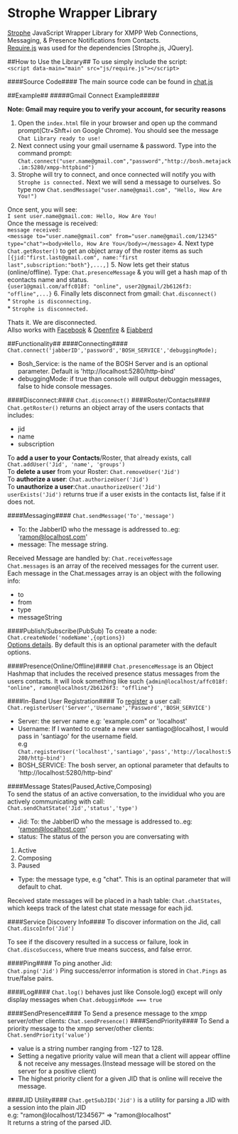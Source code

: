Strophe Wrapper Library
=======================

[Strophe](http://strophe.im/strophejs/) JavaScript Wrapper Library for XMPP Web Connections, Messaging, &amp; Presence Notifications from Contacts.  
[Require.js](http://requirejs.org/) was used for the dependencies [Strophe.js, JQuery].

##How to Use the Library##
To use simply include the script:  
`<script data-main="main" src="js/require.js"></script>`

####Source Code####
The main source code can be found in [chat.js](chat.js)

##Example##
#####Gmail Connect Example#####

  **Note: Gmail may require you to verify your account, for security reasons**
  1. Open the `index.html` file in your browser and open up the command prompt(Ctr+Shft+i on Google Chrome). You should see the message `Chat Library ready to use! `
  2. Next connect using your gmail username & password. Type into the command prompt: `Chat.connect("user.name@gmail.com","password","http://bosh.metajack.im:5280/xmpp-httpbind")`
  3. Strophe will try to connect, and once connected will notify you with  `Strophe is connected.` Next we will send a message to ourselves. So type now `Chat.sendMessage("user.name@gmail.com", "Hello, How Are You!")`  
      
  Once sent, you will see:  
    `I sent user.name@gmail.com: Hello, How Are You! `  
  Once the message is received:  
    ```message received:```  
  ```<message to="user.name@gmail.com" from="user.name@gmail.com/12345" type="chat"><body>Hello, How Are You</body></message>```
  4. Next type `Chat.getRoster()` to get an object array of the roster items as such `[{jid:"first.last@gmail.com", name:"first last",subscription:"both"},...,]`
  5. Now lets get their status (online/offline). Type: `Chat.presenceMessage` & you will get a hash map of th econtacts name and status.   
    `{user1@gmail.com/affc018f: "online", user2@gmail/2b6126f3: "offline",...}`
  6. Finally lets disconnect from gmail: `Chat.disconnect()`  
    * `Strophe is disconnecting.`  
    * `Strophe is disconnected. `

  Thats it. We are disconnected.  
  Allso works with [Facebook](http://stackoverflow.com/questions/5897833/architecture-to-facebook-chat-from-a-webpage-xmpp-strophe-punjab) & [Openfire](http://www.igniterealtime.org/projects/openfire/) & [Ejabberd](http://www.ejabberd.im/)
    

##Functionality##
####Connecting####
  `Chat.connect('jabberID','password','BOSH_SERVICE','debuggingMode);`  
  * Bosh_Service: is the name of the BOSH Server and is an optional parameter. Default is 'http://localhost:5280/http-bind'
  * debuggingMode: if true than console will output debuggin messages, false to hide console messages.  
  
####Disconnect:####
  `Chat.disconnect()`
####Roster/Contacts####
  `Chat.getRoster()` returns an object array of the users contacts that includes:
  * jid
  * name  
  * subscription  

To **add a user to your Contacts**/Roster, that already exists, call `Chat.addUser('Jid', 'name', 'groups')`  
To **delete a user** from your Roster: `Chat.removeUser('Jid')`  
To **authorize a user**:  `Chat.authorizeUser('Jid')`  
To **unauthorize a user**:`Chat.unauthorizeUser('Jid')`  
`userExists('Jid')` returns true if a user exists in the contacts list, false if it does not.

####Messaging####
  `Chat.sendMessage('To','message')`  
  * To: the JabberID who the message is addressed to..eg: 'ramon@localhost.com'
  * message: The message string.  
  
Received Message are handled by: `Chat.receiveMessage`  
`Chat.messages` is an array of the received messages for the current user. Each message in the Chat.messages array is an object with the following info: 
  * to 
  * from
  * type
  * messageString  
  
####Publish/Subscribe(PubSub)
To create a node: `Chat.createNode('nodeName',{options})`  
[Options details](http://xmpp.org/extensions/xep-0060.html#owner-create). By default this is an optional parameter with the default options.


####Presence(Online/Offline)####
  `Chat.presenceMessage` is an Object Hashmap that includes the received presence status messages from the users contacts.
  It will look something like such `{admin@localhost/affc018f: "online", ramon@localhost/2b6126f3: "offline"}`

####In-Band User Registration####
 To [register](http://xmpp.org/extensions/xep-0077.html) a user call:
 `Chat.registerUser('Server','Username','Password','BOSH_SERVICE')`  
 * Server: the server name e.g: 'example.com" or 'localhost'
 * Username: If I wanted to create a new user santiago@localhost, I would pass in 'santiago' for the username field.  
   e.g `Chat.registerUser('localhost','santiago','pass','http://localhost:5280/http-bind')`
 * BOSH_SERVICE: The bosh server, an optional parameter that defaults to 'http://localhost:5280/http-bind'  
 

####Message States(Paused,Active,Composing)  
 To send the status of an active conversation, to the invididual who you are actively communicating with call:
 `Chat.sendChatState('Jid','status','type')`
  * Jid: To: the JabberID who the message is addressed to..eg: 'ramon@localhost.com'  
  * status: The status of the person you are conversating with
   1. Active
   2. Composing
   3. Paused
  * Type: the message type, e.g "chat". This is an optinal parameter that will default to chat.
  
 Received state messages will be placed in a hash table: `Chat.chatStates`, which keeps track of the latest chat state message for each jid.
 
####Service Discovery Info####
 To discover information on the Jid, call  
 `Chat.discoInfo('Jid')`

 To see if the discovery resulted in a success or failure, look in `Chat.discoSuccess`, where true means success, and false error.  

####Ping####
To ping another Jid:  
`Chat.ping('Jid')`
Ping success/error information is stored in `Chat.Pings` as true/false pairs.

  
####Log####
  `Chat.log()` behaves just like Console.log() except will only display messages when `Chat.debugginMode === true`

####SendPresence####
To Send a presence message to the xmpp server/other clients: `Chat.sendPresence()`
####SendPriority####
To Send a priority message to the xmpp server/other clients: `Chat.sendPriority('value')`
  * value is a string number ranging from -127 to 128.
  * Setting a negative priority value will mean that a client will appear offline & not receive any messages.(Instead message will be stored on the server for a positive client)
  * The highest priority client for a given JID that is online will receive the message.  
  
####JID Utility####
`Chat.getSubJID('Jid')` is a utility for parsing a JID with a session into the plain JID  
  e.g: "ramon@localhost/1234567" => "ramon@localhost"  
  It returns a string of the parsed JID.
